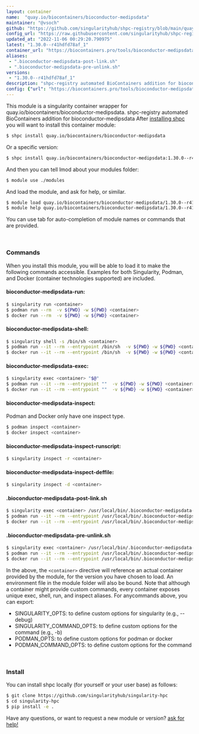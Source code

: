```yaml
---
layout: container
name:  "quay.io/biocontainers/bioconductor-medipsdata"
maintainer: "@vsoch"
github: "https://github.com/singularityhub/shpc-registry/blob/main/quay.io/biocontainers/bioconductor-medipsdata/container.yaml"
config_url: "https://raw.githubusercontent.com/singularityhub/shpc-registry/main/quay.io/biocontainers/bioconductor-medipsdata/container.yaml"
updated_at: "2022-11-06 00:29:20.790975"
latest: "1.30.0--r41hdfd78af_1"
container_url: "https://biocontainers.pro/tools/bioconductor-medipsdata"
aliases:
 - ".bioconductor-medipsdata-post-link.sh"
 - ".bioconductor-medipsdata-pre-unlink.sh"
versions:
 - "1.30.0--r41hdfd78af_1"
description: "shpc-registry automated BioContainers addition for bioconductor-medipsdata"
config: {"url": "https://biocontainers.pro/tools/bioconductor-medipsdata", "maintainer": "@vsoch", "description": "shpc-registry automated BioContainers addition for bioconductor-medipsdata", "latest": {"1.30.0--r41hdfd78af_1": "sha256:8676a95e25196bf38951bcf8a0378d2204a0251d1fd40620e0324d654cf9ab49"}, "tags": {"1.30.0--r41hdfd78af_1": "sha256:8676a95e25196bf38951bcf8a0378d2204a0251d1fd40620e0324d654cf9ab49"}, "docker": "quay.io/biocontainers/bioconductor-medipsdata", "aliases": {".bioconductor-medipsdata-post-link.sh": "/usr/local/bin/.bioconductor-medipsdata-post-link.sh", ".bioconductor-medipsdata-pre-unlink.sh": "/usr/local/bin/.bioconductor-medipsdata-pre-unlink.sh"}}
---
```


This module is a singularity container wrapper for quay.io/biocontainers/bioconductor-medipsdata.
shpc-registry automated BioContainers addition for bioconductor-medipsdata
After [installing shpc](#install) you will want to install this container module:


```bash
$ shpc install quay.io/biocontainers/bioconductor-medipsdata
```

Or a specific version:

```bash
$ shpc install quay.io/biocontainers/bioconductor-medipsdata:1.30.0--r41hdfd78af_1
```

And then you can tell lmod about your modules folder:

```bash
$ module use ./modules
```

And load the module, and ask for help, or similar.

```bash
$ module load quay.io/biocontainers/bioconductor-medipsdata/1.30.0--r41hdfd78af_1
$ module help quay.io/biocontainers/bioconductor-medipsdata/1.30.0--r41hdfd78af_1
```

You can use tab for auto-completion of module names or commands that are provided.

<br>

### Commands

When you install this module, you will be able to load it to make the following commands accessible.
Examples for both Singularity, Podman, and Docker (container technologies supported) are included.

#### bioconductor-medipsdata-run:

```bash
$ singularity run <container>
$ podman run --rm  -v ${PWD} -w ${PWD} <container>
$ docker run --rm  -v ${PWD} -w ${PWD} <container>
```

#### bioconductor-medipsdata-shell:

```bash
$ singularity shell -s /bin/sh <container>
$ podman run --it --rm --entrypoint /bin/sh  -v ${PWD} -w ${PWD} <container>
$ docker run --it --rm --entrypoint /bin/sh  -v ${PWD} -w ${PWD} <container>
```

#### bioconductor-medipsdata-exec:

```bash
$ singularity exec <container> "$@"
$ podman run --it --rm --entrypoint ""  -v ${PWD} -w ${PWD} <container> "$@"
$ docker run --it --rm --entrypoint ""  -v ${PWD} -w ${PWD} <container> "$@"
```

#### bioconductor-medipsdata-inspect:

Podman and Docker only have one inspect type.

```bash
$ podman inspect <container>
$ docker inspect <container>
```

#### bioconductor-medipsdata-inspect-runscript:

```bash
$ singularity inspect -r <container>
```

#### bioconductor-medipsdata-inspect-deffile:

```bash
$ singularity inspect -d <container>
```


#### .bioconductor-medipsdata-post-link.sh

```bash
$ singularity exec <container> /usr/local/bin/.bioconductor-medipsdata-post-link.sh
$ podman run --it --rm --entrypoint /usr/local/bin/.bioconductor-medipsdata-post-link.sh   -v ${PWD} -w ${PWD} <container> -c " $@"
$ docker run --it --rm --entrypoint /usr/local/bin/.bioconductor-medipsdata-post-link.sh   -v ${PWD} -w ${PWD} <container> -c " $@"
```


#### .bioconductor-medipsdata-pre-unlink.sh

```bash
$ singularity exec <container> /usr/local/bin/.bioconductor-medipsdata-pre-unlink.sh
$ podman run --it --rm --entrypoint /usr/local/bin/.bioconductor-medipsdata-pre-unlink.sh   -v ${PWD} -w ${PWD} <container> -c " $@"
$ docker run --it --rm --entrypoint /usr/local/bin/.bioconductor-medipsdata-pre-unlink.sh   -v ${PWD} -w ${PWD} <container> -c " $@"
```



In the above, the `<container>` directive will reference an actual container provided
by the module, for the version you have chosen to load. An environment file in the
module folder will also be bound. Note that although a container
might provide custom commands, every container exposes unique exec, shell, run, and
inspect aliases. For anycommands above, you can export:

 - SINGULARITY_OPTS: to define custom options for singularity (e.g., --debug)
 - SINGULARITY_COMMAND_OPTS: to define custom options for the command (e.g., -b)
 - PODMAN_OPTS: to define custom options for podman or docker
 - PODMAN_COMMAND_OPTS: to define custom options for the command

<br>

### Install

You can install shpc locally (for yourself or your user base) as follows:

```bash
$ git clone https://github.com/singularityhub/singularity-hpc
$ cd singularity-hpc
$ pip install -e .
```

Have any questions, or want to request a new module or version? [ask for help!](https://github.com/singularityhub/singularity-hpc/issues)